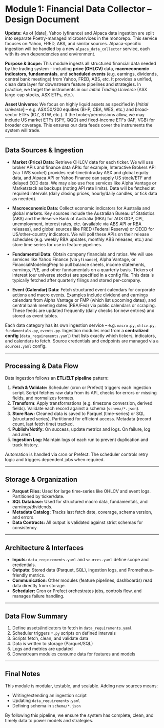 # Module 1: Financial Data Collector – Design Document

**Update:** As of [date], Yahoo (yfinance) and Alpaca data ingestion are split into separate Poetry-managed microservices in the monorepo. This service focuses on Yahoo, FRED, ABS, and similar sources. Alpaca-specific ingestion will be handled by a new `alpaca_data_collector` service, each with its own dependencies and environment.

**Purpose & Scope:** This module ingests all structured financial data needed by the trading system – including **price (OHLCV)** data, **macroeconomic indicators**, **fundamentals**, and **scheduled events** (e.g. earnings, dividends, central bank meetings) from Yahoo, FRED, ABS, etc. It provides a unified, clean data layer for downstream feature pipelines and strategies. In practice, we target the instruments in our *Initial Trading Universe* (ASX large-cap stocks, ASX ETFs, etc.).

**Asset Universe:** We focus on highly liquid assets as specified in [*Initial Universe*] – e.g. ASX 50/200 equities (BHP, CBA, WES, etc.) and broad-sector ETFs (IOZ, STW, etc.). If the broker/permissions allow, we may include US market ETFs (SPY, QQQ) and fixed-income ETFs (IAF, VGB) for broader coverage. This ensures our data feeds cover the instruments the system will trade.

---

## Data Sources & Ingestion

- **Market (Price) Data:** Retrieve OHLCV data for each ticker. We will use broker APIs and finance data APIs: for example, Interactive Brokers API (via TWS socket) provides real-time/intraday ASX and global equity data, and Alpaca API or Yahoo Finance can supply US stock/ETF and delayed EOD data. We may also use free services like Alpha Vantage or Marketstack as backups (noting API rate limits). Data will be fetched at required intervals (daily closing prices, hourly/daily candles, or tick data as needed).

- **Macroeconomic Data:** Collect economic indicators for Australia and global markets. Key sources include the Australian Bureau of Statistics (ABS) and the Reserve Bank of Australia (RBA) for AUS GDP, CPI, unemployment, interest rates, etc. (available via ABS API or RBA releases), and global sources like FRED (Federal Reserve) or OECD for US/other-country indicators. We will poll these APIs on their release schedules (e.g. weekly RBA updates, monthly ABS releases, etc.) and store time series for use in feature pipelines.

- **Fundamental Data:** Obtain company financials and ratios. We will use services like Yahoo Finance (via `yfinance`), Alpha Vantage, or FinancialModelingPrep to pull balance sheets, income statements, earnings, P/E, and other fundamentals on a quarterly basis. Tickers of interest (our universe stocks) are specified in a config file. This data is typically fetched after quarterly filings and stored per-company.

- **Event (Calendar) Data:** Fetch structured event calendars for corporate actions and macro events. Examples include dividend and earnings calendars from Alpha Vantage or FMP (which list upcoming dates), and central bank meeting dates (RBA/Fed) via public calendars or scraping. These feeds are updated frequently (daily checks for new entries) and stored as event tables.

Each data category has its own ingestion service – e.g. `macro.py`, `ohlcv.py`, `fundamentals.py`, `events.py`. Ingestion modules read from a **centralized config** (`data_requirements.yaml`) that lists exactly which tickers, indicators, and calendars to fetch. Source credentials and endpoints are managed via a `sources.yaml` config.

---

## Processing & Data Flow

Data ingestion follows an **ETL/ELT pipeline** pattern:

1. **Fetch & Validate:** Scheduler (cron or Prefect) triggers each ingestion script. Script fetches raw data from its API, checks for errors or missing fields, and normalizes formats.
2. **Transform:** Apply transformations (e.g. timezone conversion, derived fields). Validate each record against a schema (`schema/*.json`).
3. **Store Raw:** Cleaned data is saved to Parquet (time-series) or SQL (structured series). Partitioned for efficient access. Metadata (record count, last fetch time) tracked.
4. **Publish/Notify:** On success, update metrics and logs. On failure, log and alert.
5. **Ingestion Log:** Maintain logs of each run to prevent duplication and track history.

Automation is handled via cron or Prefect. The scheduler controls retry logic and triggers dependent jobs when required.

---

## Storage & Organization

- **Parquet Files:** Used for large time-series like OHLCV and event logs. Partitioned by ticker/date.
- **SQL Database:** Used for structured macro data, fundamentals, and earnings/dividends.
- **Metadata Catalog:** Tracks last fetch date, coverage, schema version, and errors.
- **Data Contracts:** All output is validated against strict schemas for consistency.

---

## Architecture & Interfaces

- **Inputs:** `data_requirements.yaml` and `sources.yaml` define scope and credentials.
- **Outputs:** Stored data (Parquet, SQL), ingestion logs, and Prometheus-friendly metrics.
- **Communication:** Other modules (feature pipelines, dashboards) read data directly from storage.
- **Scheduler:** Cron or Prefect orchestrates jobs, controls flow, and manages failure handling.

---

## Data Flow Summary

1. Define assets/indicators to fetch in `data_requirements.yaml`
2. Scheduler triggers `*.py` scripts on defined intervals
3. Scripts fetch, clean, and validate data
4. Data is written to storage (Parquet/SQL)
5. Logs and metrics are updated
6. Downstream modules consume data for features and models

---

## Final Notes

This module is modular, testable, and scalable. Adding new sources means:
- Writing/extending an ingestion script
- Updating `data_requirements.yaml`
- Defining schema in `schema/*.json`

By following this pipeline, we ensure the system has complete, clean, and timely data to power models and strategies.
